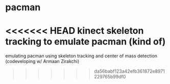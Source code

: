 # pacman
<<<<<<< HEAD
kinect skeleton tracking to emulate pacman (kind of)
=======
emulating pacman using skeleton tracking and center of mass detection (codeveloping w/ Armaan Zirakchi)
>>>>>>> da56babf123a42efb361872e8971229765b99df0
